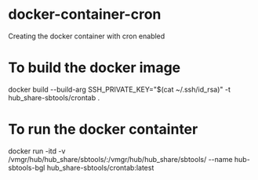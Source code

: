 # docker-container-cron
Creating the docker container with cron enabled

# To build the docker image 

docker build --build-arg SSH_PRIVATE_KEY="$(cat ~/.ssh/id_rsa)" -t hub_share-sbtools/crontab .

# To run the docker containter

docker run -itd -v /vmgr/hub/hub_share/sbtools/:/vmgr/hub/hub_share/sbtools/ --name hub-sbtools-bgl hub_share-sbtools/crontab:latest

